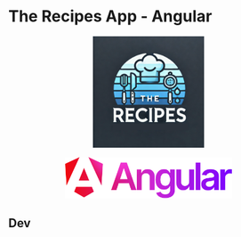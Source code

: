 # The Recipes App - Angular

<p align="center">
  <a href="#" target="blank"><img src="./public/android-chrome-512x512.png" width="200" alt="The Recipes Logo" /></a>
</p>

<p align="center">
  <a href="https://angular.dev/" target="blank"><img src="./angular-logo.svg" width="300" /></a>
</p>

## Dev
